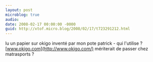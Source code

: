 ```yaml
---
layout: post
microblog: true
audio: 
date: 2008-02-17 00:00:00 -0000
guid: http://xtof.micro.blog/2008/02/17/t723291212.html
---
```

lu un papier sur okigo inventé par mon pote patrick  - qui l'utilise ? [www.okigo.com](http://www.okigo.com/) mériterait de passer chez matrasports ?
